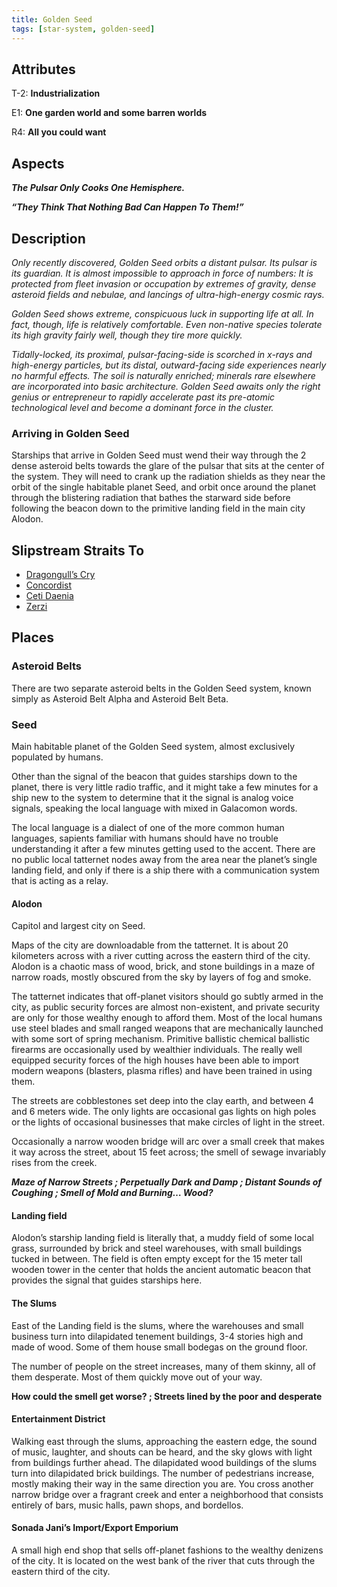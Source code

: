 ```yaml
---
title: Golden Seed
tags: [star-system, golden-seed]
---
```


## Attributes

T-2: **Industrialization**

E1: **One garden world and some barren worlds**

R4: **All you could want**

## Aspects

***The Pulsar Only Cooks One Hemisphere.***

***“They Think That Nothing Bad Can Happen To Them\!”***

## Description

*Only recently discovered, Golden Seed orbits a distant pulsar. Its pulsar is its guardian. It is almost impossible to
approach in force of numbers: It is protected from fleet invasion or occupation by extremes of gravity, dense asteroid
fields and nebulae, and lancings of ultra-high-energy cosmic rays.*

*Golden Seed shows extreme, conspicuous luck in supporting life at all. In fact, though, life is relatively comfortable.
Even non-native species tolerate its high gravity fairly well, though they tire more quickly.*

*Tidally-locked, its proximal, pulsar-facing-side is scorched in x-rays and high-energy particles, but its distal,
outward-facing side experiences nearly no harmful effects. The soil is naturally enriched; minerals rare elsewhere are
incorporated into basic architecture. Golden Seed awaits only the right genius or entrepreneur to rapidly accelerate
past its pre-atomic technological level and become a dominant force in the cluster.*

### Arriving in Golden Seed

Starships that arrive in Golden Seed must wend their way through the 2 dense asteroid belts towards the glare of the pulsar that sits at the center of the system. They will need to crank up the radiation shields as they near the orbit of the single habitable planet Seed, and orbit once around the planet through the blistering radiation that bathes the starward side before following the beacon down to the primitive landing field in the main city Alodon.


## Slipstream Straits To

* [Dragongull’s Cry](dragongulls-cry)
* [Concordist](concordist)
* [Ceti Daenia](ceti-daenia)
* [Zerzi](zerzi)

## Places


### Asteroid Belts

There are two separate asteroid belts in the Golden Seed system, known simply as Asteroid Belt Alpha and Asteroid Belt Beta.

### Seed

Main habitable planet of the Golden Seed system, almost exclusively populated by humans.

Other than the signal of the beacon that guides starships down to the planet, there is very little radio traffic, and it might take a few minutes for a ship new to the system to determine that it the signal is analog voice signals, speaking the local language with mixed in Galacomon words.

The local language is a dialect of one of the more common human languages, sapients familiar with humans should have no trouble understanding it after a few minutes getting used to the accent. There are no public local tatternet nodes away from the area near the planet’s single landing field, and only if there is a ship there with a communication system that is acting as a relay.

#### Alodon

Capitol and largest city on Seed.

Maps of the city are downloadable from the tatternet. It is about 20 kilometers across with a river cutting across the eastern third of the city. Alodon is a chaotic mass of wood, brick, and stone buildings in a maze of narrow roads, mostly obscured from the sky by layers of fog and smoke.

The tatternet indicates that off-planet visitors should go subtly armed in the city, as public security forces are almost non-existent, and private security are only for those wealthy enough to afford them. Most of the local humans use steel blades and small ranged weapons that are mechanically launched with some sort of spring mechanism. Primitive ballistic chemical ballistic firearms are occasionally used by wealthier individuals. The really well equipped security forces of the high houses have been able to import modern weapons (blasters, plasma rifles) and have been trained in using them.

The streets are cobblestones set deep into the clay earth, and between 4 and 6 meters wide. The only lights are occasional gas lights on high poles or the lights of occasional businesses that make circles of light in the street.

Occasionally a narrow wooden bridge will arc over a small creek that makes it way across the street, about 15 feet across; the smell of sewage invariably rises from the creek.

**_Maze of Narrow Streets ; Perpetually Dark and Damp ; Distant Sounds of Coughing ; Smell of Mold and Burning… Wood?_**

#### Landing field

Alodon’s starship landing field is literally that, a muddy field of some local grass, surrounded by brick and steel warehouses, with small buildings tucked in between. The field is often empty except for the 15 meter tall wooden tower in the center that holds the ancient automatic beacon that provides the signal that guides starships here.

#### The Slums

East of the Landing field is the slums, where the warehouses and small business turn into dilapidated tenement buildings, 3-4 stories high and made of wood. Some of them house small bodegas on the ground floor.

The number of people on the street increases, many of them skinny, all of them desperate. Most of them quickly move out of your way.

**How could the smell get worse? ; Streets lined by the poor and desperate**

#### Entertainment District

Walking east through the slums, approaching the eastern edge, the sound of music, laughter, and shouts can be heard, and the sky glows with light from buildings further ahead. The dilapidated wood buildings of the slums turn into dilapidated brick buildings. The number of pedestrians increase, mostly making their way in the same direction you are. You cross another narrow bridge over a fragrant creek and enter a neighborhood that consists entirely of bars, music halls, pawn shops, and bordellos.

#### Sonada Jani’s Import/Export Emporium

A small high end shop that sells off-planet fashions to the wealthy denizens of the city. It is located on the west bank of the river that cuts through the eastern third of the city.


